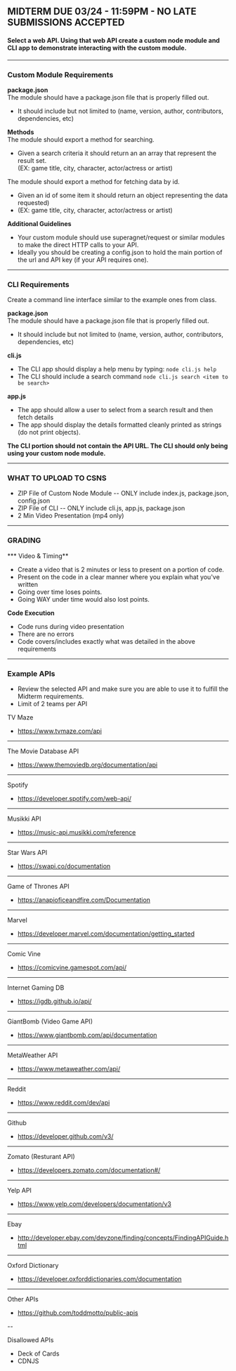 ## MIDTERM DUE 03/24 - 11:59PM - NO LATE SUBMISSIONS ACCEPTED

#### Select a web API.  Using that web API create a custom node module and CLI app to demonstrate interacting with the custom module.

---
### Custom Module Requirements

**package.json** <br/>
The module should have a package.json file that is properly filled out.
  - It should include but not limited to (name, version, author, contributors, dependencies, etc)

**Methods** <br/>
The module should export a method for searching.
  - Given a search criteria it should return an an array that represent the result set. <br/>
    (EX: game title, city, character, actor/actress or artist)

The module should export a method for fetching data by id. <br/>
  - Given an id of some item it should return an object representing the data requested) <br/>
  - (EX: game title, city, character, actor/actress or artist)

**Additional Guidelines**
  - Your custom module should use superagnet/request or similar modules to make the direct HTTP calls to your API.
  - Ideally you should be creating a config.json to hold the main portion of the url and API key (if your API requires one).

---
### CLI Requirements
Create a command line interface similar to the example ones from class.

**package.json** <br/>
The module should have a package.json file that is properly filled out.
  - It should include but not limited to (name, version, author, contributors, dependencies, etc)

**cli.js** <br/>
  - The CLI app should display a help menu by typing: `node cli.js help`
  - The CLI should include a search command `node cli.js search <item to be search>`

 **app.js** <br/>
  - The app should allow a user to select from a search result and then fetch details
  - The app should display the details formatted cleanly printed as strings (do not print objects).

**The CLI portion should not contain the API URL. The CLI should only being using your custom node module.**

---

### WHAT TO UPLOAD TO CSNS

- ZIP File of Custom Node Module
    -- ONLY include index.js, package.json, config.json
- ZIP File of CLI
    -- ONLY include cli.js, app.js, package.json
- 2 Min Video Presentation (mp4 only)

---

### GRADING

*** Video & Timing**
  - Create a video that is 2 minutes or less to present on a portion of code.
  - Present on the code in a clear manner where you explain what you've written
  - Going over time loses points.
  - Going WAY under time would also lost points.

**Code Execution**
  - Code runs during video presentation
  - There are no errors
  - Code covers/includes exactly what was detailed in the above requirements

---

### Example APIs <br/>
  - Review the selected API and make sure you are able to use it to fulfill the Midterm requirements.
  - Limit of 2 teams per API

TV Maze
- https://www.tvmaze.com/api

---
The Movie Database API
- https://www.themoviedb.org/documentation/api

---
Spotify
- https://developer.spotify.com/web-api/

---
Musikki API
- https://music-api.musikki.com/reference

---
Star Wars API
- https://swapi.co/documentation

---

Game of Thrones API
- https://anapioficeandfire.com/Documentation

---

Marvel
- https://developer.marvel.com/documentation/getting_started

---
Comic Vine
- https://comicvine.gamespot.com/api/

---
Internet Gaming DB
- https://igdb.github.io/api/

---
GiantBomb (Video Game API)
- https://www.giantbomb.com/api/documentation

---
MetaWeather API
- https://www.metaweather.com/api/

---
Reddit
- https://www.reddit.com/dev/api

---
Github
- https://developer.github.com/v3/

---
Zomato (Resturant API)
- https://developers.zomato.com/documentation#/

---

Yelp API
- https://www.yelp.com/developers/documentation/v3

---

Ebay
- http://developer.ebay.com/devzone/finding/concepts/FindingAPIGuide.html

---
Oxford Dictionary
- https://developer.oxforddictionaries.com/documentation


---
Other APIs
- https://github.com/toddmotto/public-apis

--

Disallowed APIs
- Deck of Cards
- CDNJS



